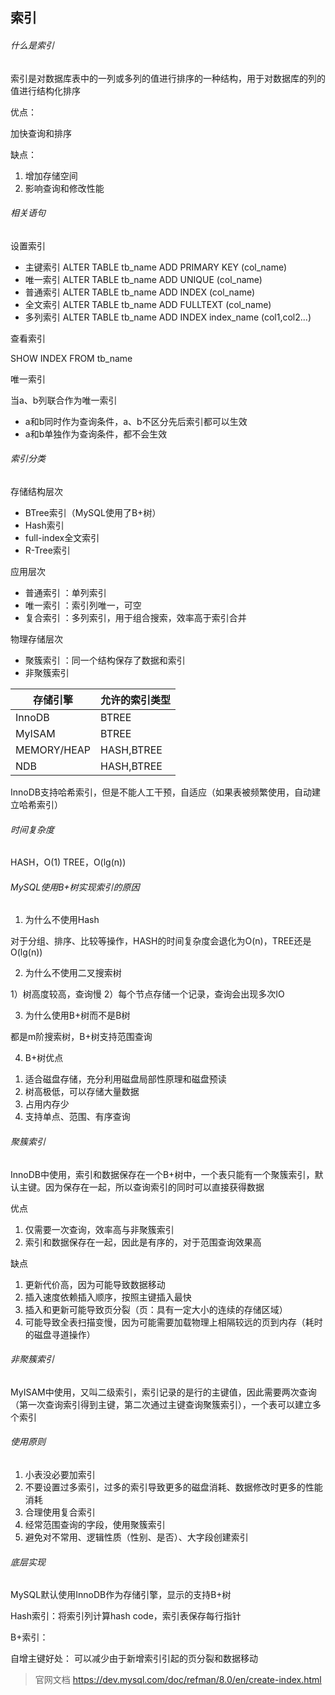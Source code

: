 索引
-

###### 什么是索引

索引是对数据库表中的一列或多列的值进行排序的一种结构，用于对数据库的列的值进行结构化排序

优点：

加快查询和排序

缺点：

1. 增加存储空间
2. 影响查询和修改性能

###### 相关语句

设置索引

- 主键索引 ALTER TABLE tb_name ADD PRIMARY KEY (col_name)
- 唯一索引 ALTER TABLE tb_name ADD UNIQUE (col_name)
- 普通索引 ALTER TABLE tb_name ADD INDEX (col_name)
- 全文索引 ALTER TABLE tb_name ADD FULLTEXT (col_name)
- 多列索引 ALTER TABLE tb_name ADD INDEX index_name (col1,col2...)

查看索引

SHOW INDEX FROM tb_name

唯一索引

当a、b列联合作为唯一索引

- a和b同时作为查询条件，a、b不区分先后索引都可以生效
- a和b单独作为查询条件，都不会生效

###### 索引分类

存储结构层次

- BTree索引（MySQL使用了B+树）
- Hash索引
- full-index全文索引
- R-Tree索引

应用层次

- 普通索引 ：单列索引
- 唯一索引 ：索引列唯一，可空
- 复合索引 ：多列索引，用于组合搜索，效率高于索引合并

物理存储层次

- 聚簇索引 ：同一个结构保存了数据和索引
- 非聚簇索引

|存储引擎|允许的索引类型|
|---|---|
|InnoDB|BTREE|
|MyISAM|BTREE|
|MEMORY/HEAP|HASH,BTREE|
|NDB|HASH,BTREE|

InnoDB支持哈希索引，但是不能人工干预，自适应（如果表被频繁使用，自动建立哈希索引）

###### 时间复杂度

HASH，O(1)
TREE，O(lg(n))

###### MySQL使用B+树实现索引的原因

1. 为什么不使用Hash

对于分组、排序、比较等操作，HASH的时间复杂度会退化为O(n)，TREE还是O(lg(n))

2. 为什么不使用二叉搜索树

1）树高度较高，查询慢
2）每个节点存储一个记录，查询会出现多次IO

3. 为什么使用B+树而不是B树

都是m阶搜索树，B+树支持范围查询

4. B+树优点

1) 适合磁盘存储，充分利用磁盘局部性原理和磁盘预读
2) 树高极低，可以存储大量数据
3) 占用内存少
4) 支持单点、范围、有序查询

###### 聚簇索引

InnoDB中使用，索引和数据保存在一个B+树中，一个表只能有一个聚簇索引，默认主键。因为保存在一起，所以查询索引的同时可以直接获得数据

优点

1. 仅需要一次查询，效率高与非聚簇索引
2. 索引和数据保存在一起，因此是有序的，对于范围查询效果高

缺点

1. 更新代价高，因为可能导致数据移动
2. 插入速度依赖插入顺序，按照主键插入最快
3. 插入和更新可能导致页分裂（页：具有一定大小的连续的存储区域）
4. 可能导致全表扫描变慢，因为可能需要加载物理上相隔较远的页到内存（耗时的磁盘寻道操作）

###### 非聚簇索引

MyISAM中使用，又叫二级索引，索引记录的是行的主键值，因此需要两次查询（第一次查询索引得到主键，第二次通过主键查询聚簇索引），一个表可以建立多个索引

###### 使用原则

1. 小表没必要加索引
2. 不要设置过多索引，过多的索引导致更多的磁盘消耗、数据修改时更多的性能消耗
3. 合理使用复合索引
4. 经常范围查询的字段，使用聚簇索引
5. 避免对不常用、逻辑性质（性别、是否）、大字段创建索引

###### 底层实现

MySQL默认使用InnoDB作为存储引擎，显示的支持B+树

Hash索引：将索引列计算hash code，索引表保存每行指针

B+索引：

自增主键好处： 可以减少由于新增索引引起的页分裂和数据移动

> 官网文档 https://dev.mysql.com/doc/refman/8.0/en/create-index.html